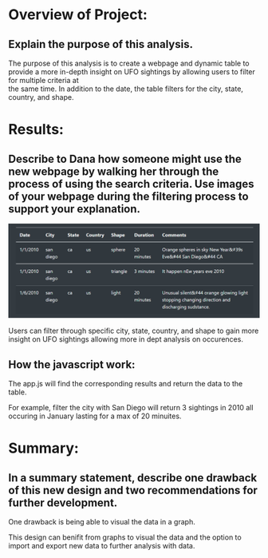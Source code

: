 # Overview of Project: 
## Explain the purpose of this analysis.
  
  The purpose of this analysis is to create a webpage and dynamic table to provide a more in-depth insight on UFO sightings by allowing users to filter for multiple criteria at  
  the same time. In addition to the date, the table filters for the city, state, country, and shape.

# Results: 
## Describe to Dana how someone might use the new webpage by walking her through the process of using the search criteria. Use images of your webpage during the filtering process to support your explanation.
  
  ![image](images/san.png)
  
  Users can filter through specific city, state, country, and shape to gain more insight on UFO sightings allowing more in dept analysis on occurences. 
  
  ## How the javascript work: 
  The app.js will find the corresponding results and return the data to the table. 
  
  For example, filter the city with San Diego will return 3 sightings in 2010 all occuring in January lasting for a max of 20 minuites.  

# Summary: 
## In a summary statement, describe one drawback of this new design and two recommendations for further development.
  One drawback is being able to visual the data in a graph. 
  
  This design can benifit from graphs to visual the data and the option to import and export new data to further analysis with data. 

